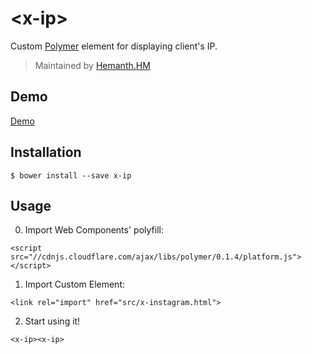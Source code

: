 # &lt;x-ip&gt;

Custom [Polymer](http://polymer-project.org/) element for displaying client's IP.

> Maintained by [Hemanth.HM](http://github.com/hemanth)

## Demo

[Demo](http://h3manth.com/demo/custom-elements/x-ip/)

## Installation

`$ bower install --save x-ip`

## Usage

0. Import Web Components' polyfill:

`<script src="//cdnjs.cloudflare.com/ajax/libs/polymer/0.1.4/platform.js"></script>`

1. Import Custom Element:

`<link rel="import" href="src/x-instagram.html">`

2. Start using it!

`<x-ip><x-ip>`

